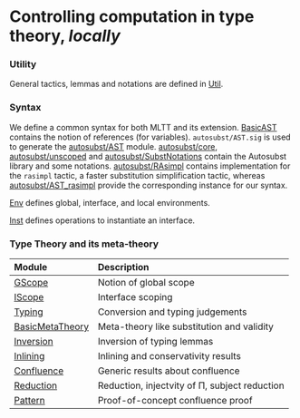 Controlling computation in type theory, *locally*
=================================================

### Utility

General tactics, lemmas and notations are defined in
[Util](doc/coqdoc/LocalComp.Util.html).

### Syntax

We define a common syntax for both MLTT and its extension.
[BasicAST] contains the notion of references (for variables).
`autosubst/AST.sig` is used to generate the [autosubst/AST] module.
[autosubst/core], [autosubst/unscoped] and [autosubst/SubstNotations] contain
the Autosubst library and some notations.
[autosubst/RAsimpl] contains implementation for the `rasimpl` tactic,
a faster substitution simplification tactic,
whereas [autosubst/AST_rasimpl] provide the corresponding instance for our
syntax.

[Env] defines global, interface, and local environments.

[Inst] defines operations to instantiate an interface.

[BasicAST]: doc/coqdoc/LocalComp.BasicAST.html
[autosubst/AST]: doc/coqdoc/LocalComp.autosubst.AST.html
[autosubst/core]: doc/coqdoc/LocalComp.autosubst.core.html
[autosubst/unscoped]: doc/coqdoc/LocalComp.autosubst.unscoped.html
[autosubst/RAsimpl]: doc/coqdoc/LocalComp.autosubst.RAsimpl.html
[autosubst/AST_rasimpl]: doc/coqdoc/LocalComp.autosubst.AST_rasimpl.html
[autosubst/SubstNotations]: doc/coqdoc/LocalComp.autosubst.SubstNotations.html
[Env]: doc/coqdoc/LocalComp.Env.html
[Inst]: doc/coqdoc/LocalComp.Inst.html

### Type Theory and its meta-theory

| Module            | Description                                   |
| :---------------- | :-------------------------------------------- |
| [GScope]          | Notion of global scope                        |
| [IScope]          | Interface scoping                             |
| [Typing]          | Conversion and typing judgements              |
| [BasicMetaTheory] | Meta-theory like substitution and validity    |
| [Inversion]       | Inversion of typing lemmas                    |
| [Inlining]        | Inlining and conservativity results           |
| [Confluence]      | Generic results about confluence              |
| [Reduction]       | Reduction, injectvity of Π, subject reduction |
| [Pattern]         | Proof-of-concept confluence proof             |

[GScope]: doc/coqdoc/LocalComp.GScope.html
[IScope]: doc/coqdoc/LocalComp.IScope.html
[Typing]: doc/coqdoc/LocalComp.Typing.html
[BasicMetaTheory]: doc/coqdoc/LocalComp.BasicMetaTheory.html
[Inversion]: doc/coqdoc/LocalComp.Inversion.html
[Inlining]: doc/coqdoc/LocalComp.Inlining.html
[Confluence]: doc/coqdoc/LocalComp.Confluence.html
[Reduction]: doc/coqdoc/LocalComp.Reduction.html
[Pattern]: doc/coqdoc/LocalComp.Pattern.html
